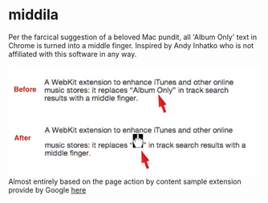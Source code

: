 middila
=======

Per the farcical suggestion of a beloved Mac pundit, all 'Album Only' text in Chrome is turned into a middle finger. Inspired by Andy Inhatko who is not affiliated with this software in any way.

![Before and after](before_and_after.jpg)<br>
Almost entirely based on the page action by content sample extension provide by Google  [here](http://chrome-apps-doc2.appspot.com/trunk/extensions/samples.html#fad62e9f7f55a4c7a8add7662b166779)
